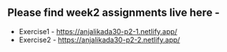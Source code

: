 ## Please find week2 assignments live here -

- Exercise1 - https://anjalikada30-p2-1.netlify.app/
- Exercise2 - https://anjalikada30-p2-2.netlify.app/
